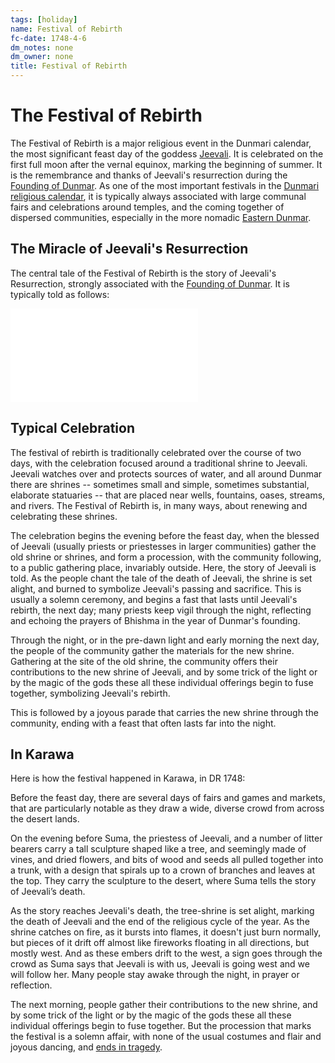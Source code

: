 ```yaml
---
tags: [holiday]
name: Festival of Rebirth
fc-date: 1748-4-6
dm_notes: none
dm_owner: none
title: Festival of Rebirth
---
```

# The Festival of Rebirth

The Festival of Rebirth is a major religious event in the Dunmari calendar, the most significant feast day of the goddess [Jeevali](<../../../cosmology/gods/incorporeal-gods/dunmari-pantheon/jeevali.md>). It is celebrated on the first full moon after the vernal equinox, marking the beginning of summer. It is the remembrance and thanks of Jeevali's resurrection during the [Founding of Dunmar](<../../../primary-sources/founding-of-dunmar.md>). As one of the most important festivals in the [Dunmari religious calendar](<./dunmari-festivals.md>), it is typically always associated with large communal fairs and celebrations around temples, and the coming together of dispersed communities, especially in the more nomadic [Eastern Dunmar](<../../../gazetteer/greater-dunmar/realms/dunmar/eastern-dunmar/eastern-dunmar.md>). 

## The Miracle of Jeevali's Resurrection

The central tale of the Festival of Rebirth is the story of Jeevali's Resurrection, strongly associated with the [Founding of Dunmar](<../../../primary-sources/founding-of-dunmar.md>). It is typically told as follows:

![The Miracle of Jeevali's Ressurection](<../../../primary-sources/the-miracle-of-jeevali-s-ressurection.md>)

## Typical Celebration

The festival of rebirth is traditionally celebrated over the course of two days, with the celebration focused around a traditional shrine to Jeevali. Jeevali watches over and protects sources of water, and all around Dunmar there are shrines -- sometimes small and simple, sometimes substantial, elaborate statuaries -- that are placed near wells, fountains, oases, streams, and rivers. The Festival of Rebirth is, in many ways, about renewing and celebrating these shrines. 

The celebration begins the evening before the feast day, when the blessed of Jeevali (usually priests or priestesses in larger communities) gather the old shrine or shrines, and form a procession, with the community following, to a public gathering place, invariably outside. Here, the story of Jeevali is told. As the people chant the tale of the death of Jeevali, the shrine is set alight, and burned to symbolize Jeevali's passing and sacrifice. This is usually a solemn ceremony, and begins a fast that lasts until Jeevali's rebirth, the next day; many priests keep vigil through the night, reflecting and echoing the prayers of Bhishma in the year of Dunmar's founding. 

Through the night, or in the pre-dawn light and early morning the next day, the people of the community gather the materials for the new shrine. Gathering at the site of the old shrine, the community offers their contributions to the new shrine of Jeevali, and by some trick of the light or by the magic of the gods these all these individual offerings begin to fuse together, symbolizing Jeevali's rebirth. 

This is followed by a joyous parade that carries the new shrine through the community, ending with a feast that often lasts far into the night. 

## In Karawa

Here is how the festival happened in Karawa, in DR 1748:

Before the feast day, there are several days of fairs and games and markets, that are  particularly notable as they draw a wide, diverse crowd from across the desert lands. 

On the evening before Suma, the priestess of Jeevali, and a number of litter bearers carry a tall sculpture shaped like a tree, and seemingly made of vines, and dried flowers, and bits of wood and seeds all pulled together into a trunk, with a design that spirals up to a crown of branches and leaves at the top. They carry the sculpture to the desert, where Suma tells the story of Jeevali’s death. 

As the story reaches Jeevali's death, the tree-shrine is set alight, marking the death of Jeevali and the end of the religious cycle of the year. As the shrine catches on fire, as it bursts into flames, it doesn't just burn normally, but pieces of it drift off almost like fireworks floating in all directions, but mostly west. And as these embers drift to the west, a sign goes through the crowd as Suma says that Jeevali is with us, Jeevali is going west and we will follow her. Many people stay awake through the night, in prayer or reflection. 

The next morning, people gather their contributions to the new shrine, and by some trick of the light or by the magic of the gods these all these individual offerings begin to fuse together. But the procession that marks the festival is a solemn affair, with none of the usual costumes and flair and joyous dancing, and [ends in tragedy](<../../../campaigns/dunmari-frontier/session-notes/session-6-dufr.md>).

